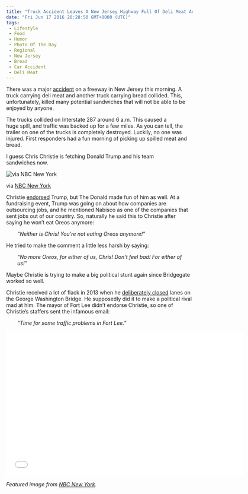 ```yaml
---
title: "Truck Accident Leaves A New Jersey Highway Full Of Deli Meat And Bread"
date: "Fri Jun 17 2016 20:28:50 GMT+0000 (UTC)"
tags: 
 - Lifestyle
 - Food
 - Humor
 - Photo Of The Day
 - Regional
 - New Jersey
 - Bread
 - Car Accident
 - Deli Meat
---
```

<p><!-- Quick Adsense WordPress Plugin: http://quicksense.net/ --></p><p>There was a major <a href="http://www.nbcnewyork.com/news/local/Trucks-Carrying-Bread-Deli-Meat-Crash-on-NJ-Highway-Piscataway-383391951.html" onclick="__gaTracker(&apos;send&apos;, &apos;event&apos;, &apos;outbound-article&apos;, &apos;http://www.nbcnewyork.com/news/local/Trucks-Carrying-Bread-Deli-Meat-Crash-on-NJ-Highway-Piscataway-383391951.html&apos;, &apos;accident&apos;);" target="_blank">accident</a> on a freeway in New Jersey this morning. A truck carrying deli meat and another truck carrying bread collided. This, unfortunately, killed many potential sandwiches that will not be able to be enjoyed by anyone.</p><p>The trucks collided on Interstate 287 around 6 a.m. This caused a huge&#xA0;spill, and traffic was backed up for a few miles. As you can tell, the trailer on one of the trucks is completely destroyed. Luckily, no one was injured. First responders had a fun morning of picking up spilled meat and bread.</p><p>I guess Chris Christie is fetching Donald Trump and his team sandwiches&#xA0;now.</p><div id="attachment_137815" style="width: 360px" class="wp-caption aligncenter"><img class="size-medium wp-image-137815" src="//i2.wp.com/cdn.liberalamerica.org/wp-content/uploads/2016/06/2016_06_sandwiches-350x213.jpg?resize=350%2C213" alt="via NBC New York" srcset="http://cdn.liberalamerica.org/wp-content/uploads/2016/06/2016_06_sandwiches.jpg 350w, http://cdn.liberalamerica.org/wp-content/uploads/2016/06/2016_06_sandwiches.jpg 64w, http://cdn.liberalamerica.org/wp-content/uploads/2016/06/2016_06_sandwiches.jpg 600w, http://cdn.liberalamerica.org/wp-content/uploads/2016/06/2016_06_sandwiches.jpg 640w" sizes="(max-width: 350px) 100vw, 350px" data-recalc-dims="1">
<p class="wp-caption-text">via <a href="http://www.nbcnewyork.com/news/local/Trucks-Carrying-Bread-Deli-Meat-Crash-on-NJ-Highway-Piscataway-383391951.html" onclick="__gaTracker(&apos;send&apos;, &apos;event&apos;, &apos;outbound-article&apos;, &apos;http://www.nbcnewyork.com/news/local/Trucks-Carrying-Bread-Deli-Meat-Crash-on-NJ-Highway-Piscataway-383391951.html&apos;, &apos;NBC New York&apos;);" target="_blank">NBC New York</a></p>
</div><p>Christie <a href="http://www.liberalamerica.org/2016/05/20/donald-trump-just-humiliated-chris-christie-public-video/" target="_blank">endorsed</a> Trump, but The Donald made fun of him as well.&#xA0;At a fundraising event, Trump was going on about how companies are outsourcing jobs, and he mentioned Nabisco as one of the companies that sent jobs out of our country. So, naturally he said this to Christie after saying he won&#x2019;t eat Oreos anymore:</p><p style="padding-left: 30px;"><em>&#x201C;Neither is Chris! You&#x2019;re not eating Oreos anymore!&#x201D;</em></p><p>He tried to make the comment a little less harsh by saying:</p><p style="padding-left: 30px;"><em>&#x201C;No more Oreos, for either of us, Chris! Don&#x2019;t feel bad! For either of us!&#x201D;</em></p><p>Maybe Christie is trying to make a big political stunt again since Bridgegate worked so well.</p><p><!-- Quick Adsense WordPress Plugin: http://quicksense.net/ --></p><p>Christie received a lot of flack in 2013 when he <a href="http://www.liberalamerica.org/2015/05/01/in-chris-christie-news-crony-pleads-guilty-in-bridgegate-scandal/" target="_blank">deliberately closed</a> lanes on the George Washington Bridge. He supposedly did it to make a political rival mad at him. The mayor of Fort Lee didn&#x2019;t endorse Christie, so one of Christie&#x2019;s staffers sent the infamous email:</p><p style="padding-left: 30px;"><em>&#x201C;Time for some traffic problems in Fort Lee.&#x201D; </em></p><p><span class="embed-youtube" style="text-align:center; display: block;"><iframe class="youtube-player" type="text/html" width="640" height="390" src="//www.youtube.com/embed/ZU_V7I5JYG0?version=3&amp;rel=1&amp;fs=1&amp;autohide=2&amp;showsearch=0&amp;showinfo=1&amp;iv_load_policy=1&amp;wmode=transparent" allowfullscreen="true" style="border:0;"></iframe></span></p><p><em>Featured image from <a href="http://www.nbcnewyork.com/news/local/Trucks-Carrying-Bread-Deli-Meat-Crash-on-NJ-Highway-Piscataway-383391951.html" onclick="__gaTracker(&apos;send&apos;, &apos;event&apos;, &apos;outbound-article&apos;, &apos;http://www.nbcnewyork.com/news/local/Trucks-Carrying-Bread-Deli-Meat-Crash-on-NJ-Highway-Piscataway-383391951.html&apos;, &apos;NBC New York&apos;);" target="_blank">NBC New York</a>.</em></p><div style="font-size:0px;height:0px;line-height:0px;margin:0;padding:0;clear:both"></div>